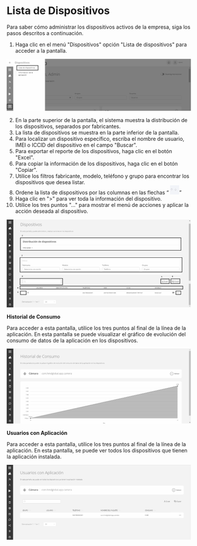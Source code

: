 # Lista de Dispositivos

Para saber cómo administrar los dispositivos activos de la empresa, siga los pasos descritos a continuación.

1. Haga clic en el menú "Dispositivos" opción "Lista de dispositivos" para acceder a la pantalla.

![](<../.gitbook/assets/0 (6).png>)

2. En la parte superior de la pantalla, el sistema muestra la distribución de los dispositivos, separados por fabricantes.
3. La lista de dispositivos se muestra en la parte inferior de la pantalla.
4. Para localizar un dispositivo específico, escriba el nombre de usuario, IMEI o ICCID del dispositivo en el campo "Buscar".
5. Para exportar el reporte de los dispositivos, haga clic en el botón "Excel".
6. Para copiar la información de los dispositivos, haga clic en el botón "Copiar".
7. Utilice los filtros fabricante, modelo, teléfono y grupo para encontrar los dispositivos que desea listar.
8. Ordene la lista de dispositivos por las columnas en las flechas “ ![](<../.gitbook/assets/1 (6).png>)”
9. Haga clic en ">" para ver toda la información del dispositivo.
10. Utilice los tres puntos "..." para mostrar el menú de acciones y aplicar la acción deseada al dispositivo.

![](<../.gitbook/assets/2 (6).png>)

**Historial de Consumo**

Para acceder a esta pantalla, utilice los tres puntos al final de la línea de la aplicación. En esta pantalla se puede visualizar el gráfico de evolución del consumo de datos de la aplicación en los dispositivos.

![](../.gitbook/assets/3.png)

**Usuarios con Aplicación**

Para acceder a esta pantalla, utilice los tres puntos al final de la línea de la aplicación. En esta pantalla, se puede ver todos los dispositivos que tienen la aplicación instalada.

![](../.gitbook/assets/4.png)
